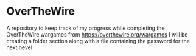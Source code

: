 # OverTheWire

A repository to keep track of my progress while completing the OverTheWire wargames from https://overthewire.org/wargames
I will be creating a folder section along with a file containing the password for the next nevel
